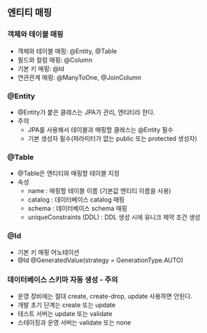 ## 엔티티 매핑

### 객체와 테이블 매핑

- 객체와 테이블 매핑: @Entity, @Table 
- 필드와 컬럼 매핑: @Column
- 기본 키 매핑: @Id
- 연관관계 매핑: @ManyToOne, @JoinColumn

### @Entity- @Entity가 붙은 클래스는 JPA가 관리, 엔티티라 한다. 
- 주의
	- JPA를 사용해서 테이블과 매핑할 클래스는 @Entity 필수
	- 기본 생성자 필수(파라미터가 없는 public 또는 protected 생성자)

### @Table 
- @Table은 엔티티와 매핑할 테이블 지정
- 속성
	- name : 매핑할 테이블 이름 (기본값 엔티티 이름을 사용)
	- catalog : 데이터베이스 catalog 매핑
	- schema : 데이터베이스 schema 매핑
	- uniqueConstraints (DDL) : DDL 생성 시에 유니크 제약 조건 생성

### @Id
- 기본 키 매핑 어노테이션 
- @Id @GeneratedValue(strategy = GenerationType.AUTO) 

### 데이터베이스 스키마 자동 생성 - 주의
- 운영 장비에는 절대 create, create-drop, update 사용하면 안된다.
- 개발 초기 단계는 create 또는 update 
- 테스트 서버는 update 또는 validate
- 스테이징과 운영 서버는 validate 또는 none